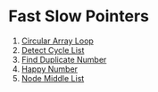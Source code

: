 # Fast Slow Pointers

1. [Circular Array Loop](./circular_array_loop.md)
2. [Detect Cycle List](./detect_cycle_list.md)
3. [Find Duplicate Number](./find_duplicate_number.md)
4. [Happy Number](happy_number.md)
5. [Node Middle List]()